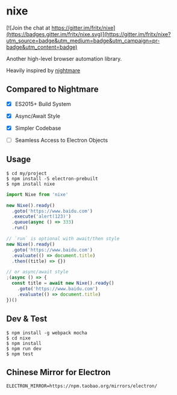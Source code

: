 # nixe

[![Join the chat at https://gitter.im/fritx/nixe](https://badges.gitter.im/fritx/nixe.svg)](https://gitter.im/fritx/nixe?utm_source=badge&utm_medium=badge&utm_campaign=pr-badge&utm_content=badge)

Another high-level browser automation library.

Heavily inspired by [nightmare][1]


## Compared to Nightmare

- [x] ES2015+ Build System
- [x] Async/Await Style
- [x] Simpler Codebase
- [ ] Seamless Access to Electron Objects


## Usage

```plain
$ cd my/project
$ npm install -S electron-prebuilt
$ npm install nixe
```

```js
import Nixe from 'nixe'

new Nixe().ready()
  .goto('https://www.baidu.com')
  .execute('alert(123)')
  .queue(async () => 333)
  .run()

// `run` is optional with await/then style
new Nixe().ready()
  .goto('https://www.baidu.com')
  .evaluate(() => document.title)
  .then((title) => {})

// or async/await style
;(async () => {
  const title = await new Nixe().ready()
    .goto('https://www.baidu.com')
    .evaluate(() => document.title)
})()
```


## Dev & Test

```plain
$ npm install -g webpack mocha
$ cd nixe
$ npm install
$ npm run dev
$ npm test
```

## Chinese Mirror for Electron

```plain
ELECTRON_MIRROR=https://npm.taobao.org/mirrors/electron/
```


[1]: https://github.com/segmentio/nightmare
